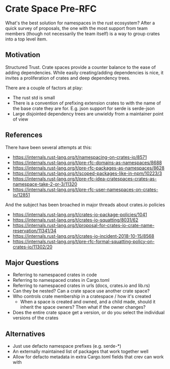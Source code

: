 # Crate Space Pre-RFC

What's the best solution for namespaces in the rust ecosystem? After a quick survey of proposals, 
the one with the most support from team members (though not necessarily the team itself) is a way to group crates into a top level item.

## Motivation

Structured Trust. Crate spaces provide a counter balance to the ease of adding dependencies. While easily creating/adding dependencies is nice, it invites a proliferation of crates and deep dependency trees.

There are a couple of factors at play:
 * The rust std is small
 * There is a convention of prefixing extension crates to with the name of the base crate they are for. E.g. json support for serde is serde-json
 * Large disjointed dependency trees are unwieldy from a maintainer point of view
 
## References

There have been several attempts at this:

* https://internals.rust-lang.org/t/namespacing-on-crates-io/8571
* https://internals.rust-lang.org/t/pre-rfc-domains-as-namespaces/8688
* https://internals.rust-lang.org/t/pre-rfc-packages-as-namespaces/8628
* https://internals.rust-lang.org/t/scoped-packages-like-in-npm/10223/3
* https://internals.rust-lang.org/t/pre-rfc-idea-cratespaces-crates-as-namespace-take-2-or-3/11320
* https://internals.rust-lang.org/t/pre-rfc-user-namespaces-on-crates-io/12851
 
And the subject has been broached in major threads about crates.io policies

* https://internals.rust-lang.org/t/crates-io-package-policies/1041
* https://internals.rust-lang.org/t/crates-io-squatting/8031/62
* https://internals.rust-lang.org/t/proposal-for-crates-io-crate-name-reservation/11341/34
* https://internals.rust-lang.org/t/crates-io-incident-2018-10-15/8568
* https://internals.rust-lang.org/t/pre-rfc-formal-squatting-policy-on-crates-io/11302/20

## Major Questions

* Referring to namespaced crates in code
* Referring to namespaced crates in Cargo.toml
* Referring to namespaced crates in urls (docs, crates.io and lib.rs)
* Can they be nested? Can a crate space use another crate space? 
* Who controls crate membership in a cratespace / how it's created
  * When a space is created and owned, and a child made, should it inherit the space owners? Then what if the owner changes?
* Does the entire crate space get a version, or do you select the individual versions of the crates
  
## Alternatives

* Just use defacto namespace prefixes (e.g. serde-*)
* An externally maintained list of packages that work together well
* Allow for defacto metadata in extra Cargo.toml fields that crev can work with
